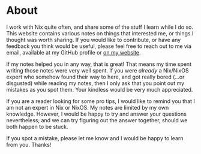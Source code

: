 # About

I work with Nix quite often, and share some of the stuff I learn while I do so.
This website contains various notes on things that interested me, or things I
thought was worth sharing. If you would like to contribute, or have any feedback
you think would be useful, please feel free to reach out to me via email,
available at my GitHub profile or [on my website](https://notashelf.dev).

If my notes helped you in any way, that is great! That means my time spent
writing those notes were very well spent. If you were _already_ a Nix/NixOS
expert who somehow found their way to here, and got really bored (...or
disgusted) while reading my notes, then I only ask that you point out my
mistakes as you spot them. Your kindless would be very much appreciated.

If you are a reader looking for some pro tips, I would like to remind you that I
am not an expert in Nix or NixOS. My notes are limited by my own knowledge.
However, I would be happy to try and answer your questions nevertheless; and we
can try figuring out the answer together, should we both happen to be stuck.

If you spot a mistake, please let me know and I would be happy to learn from
you. Thanks!
